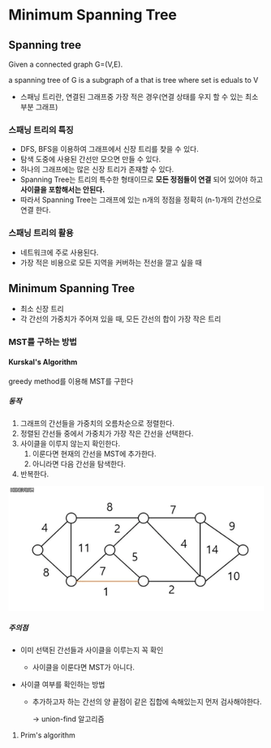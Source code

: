 # Minimum Spanning Tree



## Spanning tree

Given a connected graph G=(V,E).

a spanning tree of G is a subgraph of a that is tree where set is eduals to V

- 스패닝 트리란, 연결된 그래프중 가장 적은 경우(연결 상태를 우지 할 수 있는 최소 부분 그래프)



### 스패닝 트리의 특징

- DFS, BFS을 이용하여 그래프에서 신장 트리를 찾을 수 있다.
- 탐색 도중에 사용된 간선만 모으면 만들 수 있다.
- 하나의 그래프에는 많은 신장 트리가 존재할 수 있다.
- Spanning Tree는 트리의 특수한 형태이므로 **모든 정점들이 연결** 되어 있어야 하고 **사이클을 포함해서는 안된다.**
- 따라서 Spanning Tree는 그래프에 있는 n개의 정점을 정확히 (n-1)개의 간선으로 연결 한다.



### 스패닝 트리의 활용

- 네트워크에 주로 사용된다.
- 가장 적은 비용으로 모든 지역을 커버하는 전선을 깔고 싶을 때



## Minimum Spanning Tree

- 최소 신장 트리
- 각 간선의 가중치가 주어져 있을 때, 모든 간선의 합이 가장 작은 트리



### MST를 구하는 방법

#### Kurskal's Algorithm

greedy method를 이용해 MST를 구한다



##### 동작
  1. 그래프의 간선들을 가중치의 오름차순으로 정렬한다.
  2. 정렬된 간선들 중에서 가중치가 가장 작은 간선을 선택한다.
  3. 사이클을 이루지 않는지 확인한다.
     1. 이룬다면 현재의 간선을 MST에 추가한다.
     2. 아니라면 다음 간선을 탐색한다.
  4. 반복한다.

![Kruskal](.\Kruskal.webp)

##### 주의점

- 이미 선택된 간선들과 사이클을 이루는지 꼭 확인
  - 사이클을 이룬다면 MST가 아니다.

- 사이클 여부를 확인하는 방법

  - 추가하고자 하는 간선의 양 끝점이 같은 집합에 속해있는지 먼저 검사해야한다.

    -> union-find 알고리즘
    

1. Prim's algorithm










